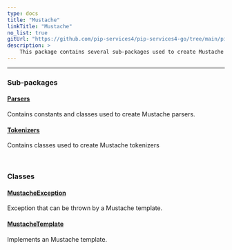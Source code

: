 ```yaml
---
type: docs
title: "Mustache"
linkTitle: "Mustache"
no_list: true
gitUrl: "https://github.com/pip-services4/pip-services4-go/tree/main/pip-services4-expressions-go"
description: >
    This package contains several sub-packages used to create Mustache templates, parsers and tokenizers.
---
```

---
<div class="module-body"> 

### Sub-packages

#### [Parsers](parsers)
Contains constants and classes used to create Mustache parsers.

#### [Tokenizers](tokenizers)
Contains classes used to create Mustache tokenizers

<br>

### Classes

#### [MustacheException](mustache_exception)
Exception that can be thrown by a Mustache template.

#### [MustacheTemplate](mustache_template)
Implements an Mustache template.


</div>


